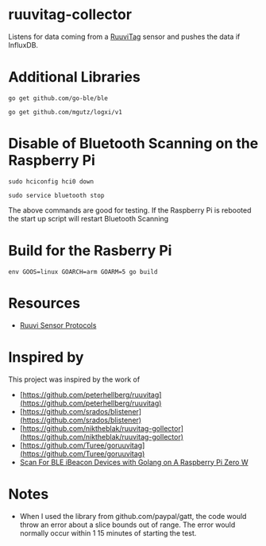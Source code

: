 # ruuvitag-collector
Listens for data coming from a [RuuviTag](https://ruuvi.com/ruuvitag-specs/) sensor and pushes the data if InfluxDB.

# Additional Libraries
`go get github.com/go-ble/ble`

`go get github.com/mgutz/logxi/v1`

# Disable of Bluetooth Scanning on the Raspberry Pi
`sudo hciconfig hci0 down`

`sudo service bluetooth stop`

The above commands are good for testing. If the Raspberry Pi is rebooted the start up script will restart Bluetooth Scanning

# Build for the Rasberry Pi
`env GOOS=linux GOARCH=arm GOARM=5 go build`

# Resources
- [Ruuvi Sensor Protocols](https://github.com/ruuvi/ruuvi-sensor-protocols)


# Inspired by
This project was inspired by the work of
- [https://github.com/peterhellberg/ruuvitag](https://github.com/peterhellberg/ruuvitag)
- [https://github.com/srados/blistener](https://github.com/srados/blistener)
- [https://github.com/niktheblak/ruuvitag-gollector](https://github.com/niktheblak/ruuvitag-gollector)
- [https://github.com/Turee/goruuvitag](https://github.com/Turee/goruuvitag)
- [Scan For BLE iBeacon Devices with Golang on A Raspberry Pi Zero W](https://www.thepolyglotdeveloper.com/2018/02/scan-ble-ibeacon-devices-golang-raspberry-pi-zero-w/)

# Notes
* When I used the library from github.com/paypal/gatt, the code would throw an error about a slice bounds out of range. The error would normally occur within 1 15 minutes of starting the test. 